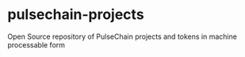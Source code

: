 # pulsechain-projects
Open Source repository of PulseChain projects and tokens in machine processable form
